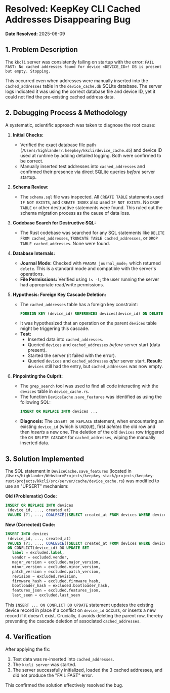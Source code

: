 # Resolved: KeepKey CLI Cached Addresses Disappearing Bug

**Date Resolved:** 2025-06-09

## 1. Problem Description

The `kkcli` server was consistently failing on startup with the error:
`FAIL FAST: No cached addresses found for device <DEVICE_ID>! DB is present but empty. Stopping.`

This occurred even when addresses were manually inserted into the `cached_addresses` table in the `device_cache.db` SQLite database. The server logs indicated it was using the correct database file and device ID, yet it could not find the pre-existing cached address data.

## 2. Debugging Process & Methodology

A systematic, scientific approach was taken to diagnose the root cause:

1.  **Initial Checks:**
    *   Verified the exact database file path (`/Users/highlander/.keepkey/kkcli/device_cache.db`) and device ID used at runtime by adding detailed logging. Both were confirmed to be correct.
    *   Manually inserted test addresses into `cached_addresses` and confirmed their presence via direct SQLite queries *before* server startup.

2.  **Schema Review:**
    *   The `schema.sql` file was inspected. All `CREATE TABLE` statements used `IF NOT EXISTS`, and `CREATE INDEX` also used `IF NOT EXISTS`. No `DROP TABLE` or other destructive statements were found. This ruled out the schema migration process as the cause of data loss.

3.  **Codebase Search for Destructive SQL:**
    *   The Rust codebase was searched for any SQL statements like `DELETE FROM cached_addresses`, `TRUNCATE TABLE cached_addresses`, or `DROP TABLE cached_addresses`. None were found.

4.  **Database Internals:**
    *   **Journal Mode:** Checked with `PRAGMA journal_mode;` which returned `delete`. This is a standard mode and compatible with the server's operations.
    *   **File Permissions:** Verified using `ls -l`; the user running the server had appropriate read/write permissions.

5.  **Hypothesis: Foreign Key Cascade Deletion:**
    *   The `cached_addresses` table has a foreign key constraint:
        ```sql
        FOREIGN KEY (device_id) REFERENCES devices(device_id) ON DELETE CASCADE
        ```
    *   It was hypothesized that an operation on the parent `devices` table might be triggering this cascade.
    *   **Test:**
        *   Inserted data into `cached_addresses`.
        *   Queried `devices` and `cached_addresses` *before* server start (data present).
        *   Started the server (it failed with the error).
        *   Queried `devices` and `cached_addresses` *after* server start. **Result:** `devices` still had the entry, but `cached_addresses` was now empty.

6.  **Pinpointing the Culprit:**
    *   The `grep_search` tool was used to find all code interacting with the `devices` table in `device_cache.rs`.
    *   The function `DeviceCache.save_features` was identified as using the following SQL:
        ```sql
        INSERT OR REPLACE INTO devices ...
        ```
    *   **Diagnosis:** The `INSERT OR REPLACE` statement, when encountering an existing `device_id` (which is `UNIQUE`), first *deletes* the old row and then *inserts* a new one. The deletion of the old `devices` row triggered the `ON DELETE CASCADE` for `cached_addresses`, wiping the manually inserted data.

## 3. Solution Implemented

The SQL statement in `DeviceCache.save_features` (located in `/Users/highlander/WebstormProjects/keepkey-stack/projects/keepkey-rust/projects/kkcli/src/server/cache/device_cache.rs`) was modified to use an "UPSERT" mechanism:

**Old (Problematic) Code:**
```sql
INSERT OR REPLACE INTO devices 
 (device_id, ..., created_at)
 VALUES (?1, ..., COALESCE((SELECT created_at FROM devices WHERE device_id = ?1), ?11))
```

**New (Corrected) Code:**
```sql
INSERT INTO devices 
 (device_id, ..., created_at)
 VALUES (?1, ..., COALESCE((SELECT created_at FROM devices WHERE device_id = ?1), ?11))
 ON CONFLICT(device_id) DO UPDATE SET
   label = excluded.label,
   vendor = excluded.vendor,
   major_version = excluded.major_version,
   minor_version = excluded.minor_version,
   patch_version = excluded.patch_version,
   revision = excluded.revision,
   firmware_hash = excluded.firmware_hash,
   bootloader_hash = excluded.bootloader_hash,
   features_json = excluded.features_json,
   last_seen = excluded.last_seen
```
This `INSERT ... ON CONFLICT DO UPDATE` statement updates the existing device record in place if a conflict on `device_id` occurs, or inserts a new record if it doesn't exist. Crucially, it avoids deleting the parent row, thereby preventing the cascade deletion of associated `cached_addresses`.

## 4. Verification

After applying the fix:
1.  Test data was re-inserted into `cached_addresses`.
2.  The `kkcli server` was started.
3.  The server successfully initialized, loaded the 3 cached addresses, and did not produce the "FAIL FAST" error.

This confirmed the solution effectively resolved the bug.